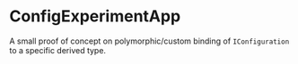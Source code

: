 # ConfigExperimentApp
A small proof of concept on polymorphic/custom binding of `IConfiguration` to a specific derived type.
